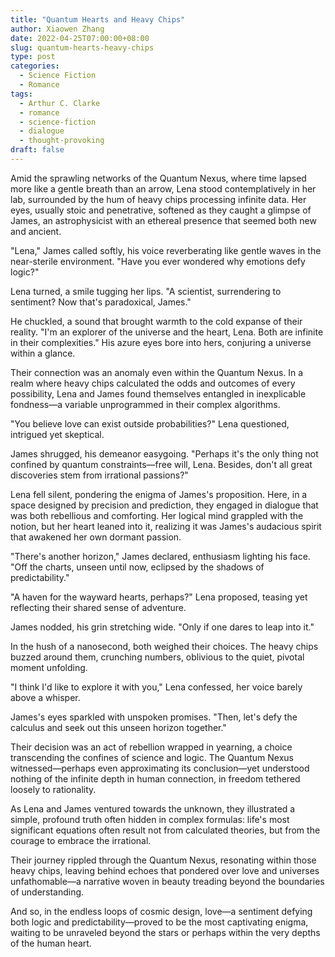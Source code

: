 ```yaml
---
title: "Quantum Hearts and Heavy Chips"
author: Xiaowen Zhang
date: 2022-04-25T07:00:00+08:00
slug: quantum-hearts-heavy-chips
type: post
categories:
  - Science Fiction
  - Romance
tags:
  - Arthur C. Clarke
  - romance
  - science-fiction
  - dialogue
  - thought-provoking
draft: false
---
```


Amid the sprawling networks of the Quantum Nexus, where time lapsed more like a gentle breath than an arrow, Lena stood contemplatively in her lab, surrounded by the hum of heavy chips processing infinite data. Her eyes, usually stoic and penetrative, softened as they caught a glimpse of James, an astrophysicist with an ethereal presence that seemed both new and ancient.

"Lena," James called softly, his voice reverberating like gentle waves in the near-sterile environment. "Have you ever wondered why emotions defy logic?"

Lena turned, a smile tugging her lips. "A scientist, surrendering to sentiment? Now that's paradoxical, James."

He chuckled, a sound that brought warmth to the cold expanse of their reality. "I'm an explorer of the universe and the heart, Lena. Both are infinite in their complexities." His azure eyes bore into hers, conjuring a universe within a glance.

Their connection was an anomaly even within the Quantum Nexus. In a realm where heavy chips calculated the odds and outcomes of every possibility, Lena and James found themselves entangled in inexplicable fondness—a variable unprogrammed in their complex algorithms.

"You believe love can exist outside probabilities?" Lena questioned, intrigued yet skeptical.

James shrugged, his demeanor easygoing. "Perhaps it's the only thing not confined by quantum constraints—free will, Lena. Besides, don't all great discoveries stem from irrational passions?"

Lena fell silent, pondering the enigma of James's proposition. Here, in a space designed by precision and prediction, they engaged in dialogue that was both rebellious and comforting. Her logical mind grappled with the notion, but her heart leaned into it, realizing it was James's audacious spirit that awakened her own dormant passion.

"There's another horizon," James declared, enthusiasm lighting his face. "Off the charts, unseen until now, eclipsed by the shadows of predictability."

"A haven for the wayward hearts, perhaps?" Lena proposed, teasing yet reflecting their shared sense of adventure.

James nodded, his grin stretching wide. "Only if one dares to leap into it."

In the hush of a nanosecond, both weighed their choices. The heavy chips buzzed around them, crunching numbers, oblivious to the quiet, pivotal moment unfolding.

"I think I'd like to explore it with you," Lena confessed, her voice barely above a whisper.

James's eyes sparkled with unspoken promises. "Then, let's defy the calculus and seek out this unseen horizon together."

Their decision was an act of rebellion wrapped in yearning, a choice transcending the confines of science and logic. The Quantum Nexus witnessed—perhaps even approximating its conclusion—yet understood nothing of the infinite depth in human connection, in freedom tethered loosely to rationality.

As Lena and James ventured towards the unknown, they illustrated a simple, profound truth often hidden in complex formulas: life's most significant equations often result not from calculated theories, but from the courage to embrace the irrational.

Their journey rippled through the Quantum Nexus, resonating within those heavy chips, leaving behind echoes that pondered over love and universes unfathomable—a narrative woven in beauty treading beyond the boundaries of understanding.

And so, in the endless loops of cosmic design, love—a sentiment defying both logic and predictability—proved to be the most captivating enigma, waiting to be unraveled beyond the stars or perhaps within the very depths of the human heart.
